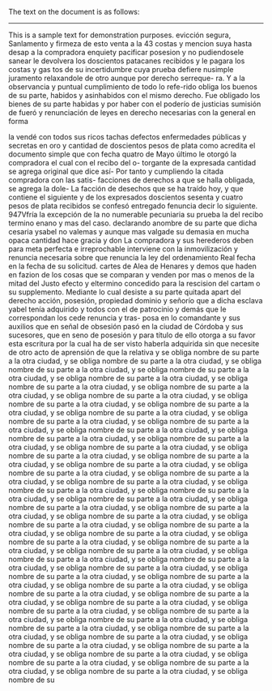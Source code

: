 The text on the document is as follows:

---

This is a sample text for demonstration purposes.
evicción segura, Sanlamento y firmeza de esto venta a la 43 costas y mencion suya hasta desap a la compradora enquiety pacificar posesion y no pudiendosele sanear le devolvera los doscientos patacanes recibidos y le pagara los costas y gas
tos de su incertidumbre cuya prueba defiere nusimple juramento relaxandole de otro aunque por derecho serreque- ra. Y a la observancia y puntual cumplimiento de todo lo refe-rido obliga los buenos de su parte, habidos y asinhabidos con el mismo derecho.
Fue obligado los bienes de su parte habidas y por haber con
el poderío de justicias sumisión de fueró y renunciación
de leyes en derecho necesarias con la general en forma

la vendé con todos sus ricos tachas defectos enfermedades públicas y secretas en oro y cantidad de doscientos pesos de plata como acredita el documento simple que con fecha quatro de
Mayo último le otorgó la compradora el cual con el recibo del o- 
torgante de la expresada cantidad se agrega original que dice así- 
Por tanto y cumpliendo la citada compradora con las satis- 
facciones de derechos a que se halla obligada, se agrega la dole-
La facción de desechos que se ha traído hoy, y que contiene el siguiente y de los expresados doscientos sesenta y cuatro pesos de plata recibidos se confesó entregado fenuncia decir lo siguiente.
947Vfría la excepción de la no numerable pecuniaria su prueba la del recibo termino enano y mas del caso. declarando anombre de su parte que dicha cesaria ysabel no valemas y aunque mas valgade su demasia en mucha opaca cantidad hace gracia y don
La compradora y sus herederos deben para meta perfecta e irreprochable interviene con la inmovilización y renuncia necesaria sobre que renuncia la ley del ordenamiento Real fecha en la fecha de su solicitud.
cartes de Alea de Henares y demos que haden en fazion de los cosas que se comparan y venden por mas o menos de la mitad del Justo efecto y eltermino concedido para la rescision del cartam o su supplemento. Mediante lo cual desiste a su parte quitada
apart del derecho acción, posesión, propiedad dominio y señorío que a dicha esclava yabel tenía adquirido y todos con el de patrocinio y demás que le correspondan los cede renuncia y tras- posa en lo comandante y sus auxilios que en señal de obsesión
pasó en la ciudad de Córdoba y sus sucesores, que en seno de posesión y para título de ello otorga a su favor esta escritura por la cual ha de ser visto haberla adquirida sin que necesite de otro acto de aprensión de que la relativa y se obliga nombre de su parte a la otra ciudad, y se obliga nombre de su parte a la otra ciudad, y se obliga nombre de su parte a la otra ciudad, y se obliga nombre de su parte a la otra ciudad, y se obliga nombre de su parte a la otra ciudad, y se obliga nombre de su parte a la otra ciudad, y se obliga nombre de su parte a la otra ciudad, y se obliga nombre de su parte a la otra ciudad, y se obliga nombre de su parte a la otra ciudad, y se obliga nombre de su parte a la otra ciudad, y se obliga nombre de su parte a la otra ciudad, y se obliga nombre de su parte a la otra ciudad, y se obliga nombre de su parte a la otra ciudad, y se obliga nombre de su parte a la otra ciudad, y se obliga nombre de su parte a la otra ciudad, y se obliga nombre de su parte a la otra ciudad, y se obliga nombre de su parte a la otra ciudad, y se obliga nombre de su parte a la otra ciudad, y se obliga nombre de su parte a la otra ciudad, y se obliga nombre de su parte a la otra ciudad, y se obliga nombre de su parte a la otra ciudad, y se obliga nombre de su parte a la otra ciudad, y se obliga nombre de su parte a la otra ciudad, y se obliga nombre de su parte a la otra ciudad, y se obliga nombre de su parte a la otra ciudad, y se obliga nombre de su parte a la otra ciudad, y se obliga nombre de su parte a la otra ciudad, y se obliga nombre de su parte a la otra ciudad, y se obliga nombre de su parte a la otra ciudad, y se obliga nombre de su parte a la otra ciudad, y se obliga nombre de su parte a la otra ciudad, y se obliga nombre de su parte a la otra ciudad, y se obliga nombre de su parte a la otra ciudad, y se obliga nombre de su parte a la otra ciudad, y se obliga nombre de su parte a la otra ciudad, y se obliga nombre de su parte a la otra ciudad, y se obliga nombre de su parte a la otra ciudad, y se obliga nombre de su parte a la otra ciudad, y se obliga nombre de su parte a la otra ciudad, y se obliga nombre de su parte a la otra ciudad, y se obliga nombre de su parte a la otra ciudad, y se obliga nombre de su parte a la otra ciudad, y se obliga nombre de su parte a la otra ciudad, y se obliga nombre de su parte a la otra ciudad, y se obliga nombre de su parte a la otra ciudad, y se obliga nombre de su parte a la otra ciudad, y se obliga nombre de su parte a la otra ciudad, y se obliga nombre de su parte a la otra ciudad, y se obliga nombre de su parte a la otra ciudad, y se obliga nombre de su parte a la otra ciudad, y se obliga nombre de su parte a la otra ciudad, y se obliga nombre de su parte a la otra ciudad, y se obliga nombre de su parte a la otra ciudad, y se obliga nombre de su parte a la otra ciudad, y se obliga nombre de su parte a la otra ciudad, y se obliga nombre de su parte a la otra ciudad, y se obliga nombre de su